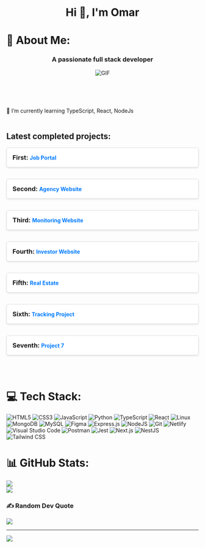
<h1 align="center">Hi 👋, I'm Omar</h1>

# 💫 About Me:
<h3 align="center">A passionate full stack developer</h3>

<p align="center"> <img src="https://media.giphy.com/media/i4MAH84pqe2m2aVojc/giphy.gif" alt="GIF"></p>
<br><br><br><br>🌱 I’m currently learning TypeScript, React, NodeJs
<br><br><h2>Latest completed projects:</h2>

<div style="
  display: grid;
  grid-template-columns: repeat(auto-fit, minmax(250px, 1fr));
  gap: 30px;
">
  <div style="background: #fff; padding: 15px; border: 1px solid #ddd; border-radius: 5px; box-shadow: 0 2px 4px rgba(0, 0, 0, 0.1);">
    <h3 style="margin: 0; font-weight: bold;">First: <a href="https://job-portal-next-js.vercel.app/" target="_blank" style="text-decoration: none; color: #007bff; font-size: 14px;">Job Portal</a></h3>
  </div>
  <div style="background: #fff; padding: 15px; border: 1px solid #ddd; border-radius: 5px; box-shadow: 0 2px 4px rgba(0, 0, 0, 0.1);">
    <h3 style="margin: 0; font-weight: bold;">Second: <a href="https://agency-website-next-js.vercel.app/" target="_blank" style="text-decoration: none; color: #007bff; font-size: 14px;">Agency Website</a></h3>
  </div>
  <div style="background: #fff; padding: 15px; border: 1px solid #ddd; border-radius: 5px; box-shadow: 0 2px 4px rgba(0, 0, 0, 0.1);">
    <h3 style="margin: 0; font-weight: bold;">Third: <a href="https://ui-ux-web-site-next-js.vercel.app/" target="_blank" style="text-decoration: none; color: #007bff; font-size: 14px;">Monitoring Website</a></h3>
  </div>
  <div style="background: #fff; padding: 15px; border: 1px solid #ddd; border-radius: 5px; box-shadow: 0 2px 4px rgba(0, 0, 0, 0.1);">
    <h3 style="margin: 0; font-weight: bold;">Fourth: <a href="https://invest-project-next-js.vercel.app/" target="_blank" style="text-decoration: none; color: #007bff; font-size: 14px;">Investor Website</a></h3>
  </div>
  <div style="background: #fff; padding: 15px; border: 1px solid #ddd; border-radius: 5px; box-shadow: 0 2px 4px rgba(0, 0, 0, 0.1);">
    <h3 style="margin: 0; font-weight: bold;">Fifth: <a href="https://real-estate-iota-olive.vercel.app/" target="_blank" style="text-decoration: none; color: #007bff; font-size: 14px;">Real Estate</a></h3>
  </div>
  <div style="background: #fff; padding: 15px; border: 1px solid #ddd; border-radius: 5px; box-shadow: 0 2px 4px rgba(0, 0, 0, 0.1);">
    <h3 style="margin: 0; font-weight: bold;">Sixth: <a href="https://track-p-next-js.vercel.app/" target="_blank" style="text-decoration: none; color: #007bff; font-size: 14px;">Tracking Project</a></h3>
  </div>
  <div style="background: #fff; padding: 15px; border: 1px solid #ddd; border-radius: 5px; box-shadow: 0 2px 4px rgba(0, 0, 0, 0.1);">
    <h3 style="margin: 0; font-weight: bold;">Seventh: <a href="https://tech-dev-next-js.vercel.app/" target="_blank" style="text-decoration: none; color: #007bff; font-size: 14px;">Project 7</a></h3>
  </div>
</div>



<br><br>




# 💻 Tech Stack:
![HTML5](https://img.shields.io/badge/html5-%23E34F26.svg?style=for-the-badge&logo=html5&logoColor=white) ![CSS3](https://img.shields.io/badge/css3-%231572B6.svg?style=for-the-badge&logo=css3&logoColor=white) ![JavaScript](https://img.shields.io/badge/javascript-%23323330.svg?style=for-the-badge&logo=javascript&logoColor=%23F7DF1E) ![Python](https://img.shields.io/badge/python-3670A0?style=for-the-badge&logo=python&logoColor=ffdd54) ![TypeScript](https://img.shields.io/badge/typescript-%23007ACC.svg?style=for-the-badge&logo=typescript&logoColor=white) ![React](https://img.shields.io/badge/react-%2320232a.svg?style=for-the-badge&logo=react&logoColor=%2361DAFB) ![Linux](https://img.shields.io/badge/Linux-FCC624?style=for-the-badge&logo=linux&logoColor=black) ![MongoDB](https://img.shields.io/badge/MongoDB-%234ea94b.svg?style=for-the-badge&logo=mongodb&logoColor=white) ![MySQL](https://img.shields.io/badge/mysql-%2300f.svg?style=for-the-badge&logo=mysql&logoColor=white) ![Figma](https://img.shields.io/badge/figma-%23F24E1E.svg?style=for-the-badge&logo=figma&logoColor=white) ![Express.js](https://img.shields.io/badge/express.js-%23404d59.svg?style=for-the-badge&logo=express&logoColor=%2361DAFB) ![NodeJS](https://img.shields.io/badge/node.js-6DA55F?style=for-the-badge&logo=node.js&logoColor=white) ![Git](https://img.shields.io/badge/git-%23F05033.svg?style=for-the-badge&logo=git&logoColor=white) ![Netlify](https://img.shields.io/badge/netlify-%23000000.svg?style=for-the-badge&logo=netlify&logoColor=#00C7B7) ![Visual Studio Code](https://img.shields.io/badge/Visual%20Studio%20Code-0078d7.svg?style=for-the-badge&logo=visual-studio-code&logoColor=white) ![Postman](https://img.shields.io/badge/Postman-FF6C37?style=for-the-badge&logo=postman&logoColor=white) ![Jest](https://img.shields.io/badge/-jest-%23C21325?style=for-the-badge&logo=jest&logoColor=white) ![Next.js](https://img.shields.io/badge/next.js-%23000000.svg?style=for-the-badge&logo=nextdotjs&logoColor=white) ![NestJS](https://img.shields.io/badge/nestjs-%23E0234E.svg?style=for-the-badge&logo=nestjs&logoColor=white) ![Tailwind CSS](https://img.shields.io/badge/tailwindcss-%2338B2AC.svg?style=for-the-badge&logo=tailwind-css&logoColor=white) 


# 📊 GitHub Stats:
![](https://github-readme-stats.vercel.app/api?username=moonspark78&theme=radical&hide_border=false&include_all_commits=true&count_private=true)<br/>
![](https://github-readme-stats.vercel.app/api/top-langs/?username=moonspark78&theme=radical&hide_border=false&include_all_commits=true&count_private=true&layout=compact)

### ✍️ Random Dev Quote
![](https://quotes-github-readme.vercel.app/api?type=horizontal&theme=radical)

---
[![](https://visitcount.itsvg.in/api?id=syronev&icon=2&color=0)](https://visitcount.itsvg.in)


